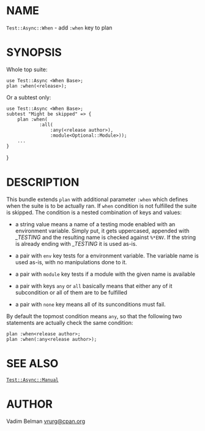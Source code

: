 NAME
====



`Test::Async::When` - add `:when` key to plan

SYNOPSIS
========



Whole top suite:

    use Test::Async <When Base>;
    plan :when(<release>);

Or a subtest only:

    use Test::Async <When Base>;
    subtest "Might be skipped" => {
        plan :when(
                :all(
                    :any(<release author>),
                    :module<Optional::Module>));
        ...
    }

}

DESCRIPTION
===========



This bundle extends `plan` with additional parameter `:when` which defines when the suite is to be actually ran. If `when` condition is not fulfilled the suite is skipped. The condition is a nested combination of keys and values:

  * a string value means a name of a testing mode enabled with an environment variable. Simply put, it gets uppercased, appended with *_TESTING* and the resulting name is checked against `%*ENV`. If the string is already ending with *_TESTING* it is used as-is.

  * a pair with `env` key tests for a environment variable. The variable name is used as-is, with no manipulations done to it.

  * a pair with `module` key tests if a module with the given name is available

  * a pair with keys `any` or `all` basically means that either any of it subcondition or all of them are to be fulfilled

  * a pair with `none` key means all of its sunconditions must fail.

By default the topmost condition means `any`, so that the following two statements are actually check the same condition:

    plan :when<release author>;
    plan :when(:any<release author>);

SEE ALSO
========

[`Test::Async::Manual`](https://github.com/vrurg/raku-Test-Async/blob/v0.0.900/docs/md/Test/Async/Manual.md)

AUTHOR
======

Vadim Belman <vrurg@cpan.org>

